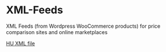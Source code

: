 # XML-Feeds
XML Feeds (from Wordpress WooCommerce products) for price comparison sites and online marketplaces

[HU XML file](blob/master/eMAG.hu-xml-structure)
